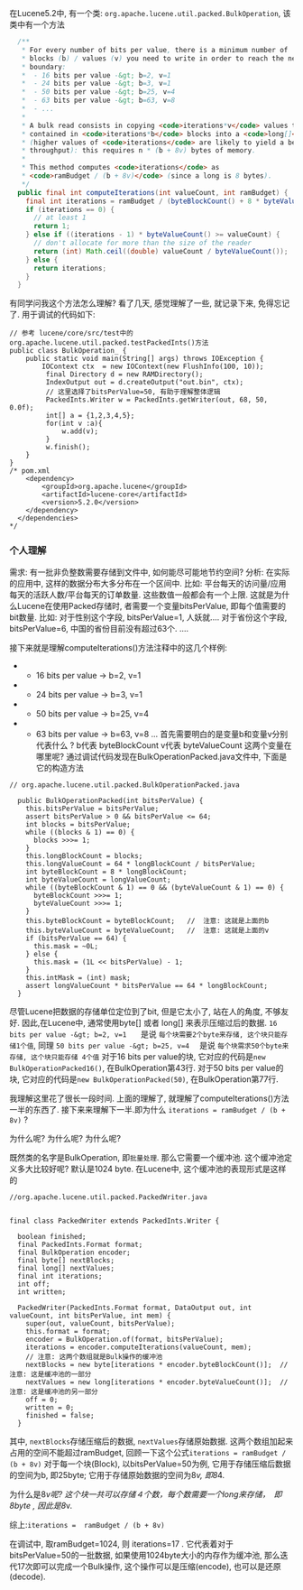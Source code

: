 在Lucene5.2中, 有一个类: `org.apache.lucene.util.packed.BulkOperation`, 该类中有一个方法
```java
  /**
   * For every number of bits per value, there is a minimum number of
   * blocks (b) / values (v) you need to write in order to reach the next block
   * boundary:
   *  - 16 bits per value -&gt; b=2, v=1
   *  - 24 bits per value -&gt; b=3, v=1
   *  - 50 bits per value -&gt; b=25, v=4
   *  - 63 bits per value -&gt; b=63, v=8
   *  - ...
   *
   * A bulk read consists in copying <code>iterations*v</code> values that are
   * contained in <code>iterations*b</code> blocks into a <code>long[]</code>
   * (higher values of <code>iterations</code> are likely to yield a better
   * throughput): this requires n * (b + 8v) bytes of memory.
   *
   * This method computes <code>iterations</code> as
   * <code>ramBudget / (b + 8v)</code> (since a long is 8 bytes).
   */
  public final int computeIterations(int valueCount, int ramBudget) {
    final int iterations = ramBudget / (byteBlockCount() + 8 * byteValueCount());
    if (iterations == 0) {
      // at least 1
      return 1;
    } else if ((iterations - 1) * byteValueCount() >= valueCount) {
      // don't allocate for more than the size of the reader
      return (int) Math.ceil((double) valueCount / byteValueCount());
    } else {
      return iterations;
    }
  }
```
有同学问我这个方法怎么理解? 看了几天, 感觉理解了一些, 就记录下来, 免得忘记了.
用于调试的代码如下:
```
// 参考 lucene/core/src/test中的org.apache.lucene.util.packed.testPackedInts()方法
public class BulkOperation_ {
	public static void main(String[] args) throws IOException {
		IOContext ctx  = new IOContext(new FlushInfo(100, 10));
		 final Directory d = new RAMDirectory();
	     IndexOutput out = d.createOutput("out.bin", ctx);
	     // 这里选择了bitsPerValue=50, 有助于理解整体逻辑
	     PackedInts.Writer w = PackedInts.getWriter(out, 68, 50, 0.0f); 
	     int[] a = {1,2,3,4,5};
	     for(int v :a){
	    	 w.add(v);
	     }
	     w.finish();
	}
}
/* pom.xml
	<dependency>
	    <groupId>org.apache.lucene</groupId>
	    <artifactId>lucene-core</artifactId>
	    <version>5.2.0</version>
	</dependency>
  </dependencies>
*/
```
### 个人理解 ###

需求:   有一批非负整数需要存储到文件中, 如何能尽可能地节约空间? 
分析:
   在实际的应用中, 这样的数据分布大多分布在一个区间中. 
   比如: 平台每天的访问量/应用每天的活跃人数/平台每天的订单数量. 这些数值一般都会有一个上限.
   这就是为什么Lucene在使用Packed存储时, 者需要一个变量bitsPerValue, 即每个值需要的bit数量.
   比如: 
      对于性别这个字段, bitsPerValue=1, 人妖就....
      对于省份这个字段, bitsPerValue=6, 中国的省份目前没有超过63个.
      ....
   
   接下来就是理解computeIterations()方法注释中的这几个样例:
   
 *  - 16 bits per value -&gt; b=2, v=1
 *  - 24 bits per value -&gt; b=3, v=1
 *  - 50 bits per value -&gt; b=25, v=4
 *  - 63 bits per value -&gt; b=63, v=8
 ...
   首先需要明白的是变量b和变量v分别代表什么 ?
   b代表 byteBlockCount
   v代表 byteValueCount
   这两个变量在哪里呢? 通过调试代码发现在BulkOperationPacked.java文件中, 下面是它的构造方法
```
// org.apache.lucene.util.packed.BulkOperationPacked.java
  
  public BulkOperationPacked(int bitsPerValue) {
    this.bitsPerValue = bitsPerValue;
    assert bitsPerValue > 0 && bitsPerValue <= 64;
    int blocks = bitsPerValue;
    while ((blocks & 1) == 0) {
      blocks >>>= 1;
    }
    this.longBlockCount = blocks;
    this.longValueCount = 64 * longBlockCount / bitsPerValue;
    int byteBlockCount = 8 * longBlockCount;
    int byteValueCount = longValueCount;
    while ((byteBlockCount & 1) == 0 && (byteValueCount & 1) == 0) {
      byteBlockCount >>>= 1;
      byteValueCount >>>= 1;
    }
    this.byteBlockCount = byteBlockCount;   //  注意: 这就是上面的b
    this.byteValueCount = byteValueCount;   //  注意: 这就是上面的v
    if (bitsPerValue == 64) {
      this.mask = ~0L;
    } else {
      this.mask = (1L << bitsPerValue) - 1;
    }
    this.intMask = (int) mask;
    assert longValueCount * bitsPerValue == 64 * longBlockCount;
  }
```

尽管Lucene把数据的存储单位定位到了bit, 但是它太小了, 站在人的角度, 不够友好. 因此,在Lucene中, 通常使用byte[] 或者 long[] 来表示压缩过后的数据.
`16 bits per value -&gt; b=2, v=1   ` 是说 `每个块需要2个byte来存储, 这个块只能存储1个值`, 同理
`50 bits per value -&gt; b=25, v=4  ` 是说 `每个块需求50个byte来存储, 这个块只能存储 4个值`
对于16 bits per value的块, 它对应的代码是`new BulkOperationPacked16()`, 在BulkOperation第43行.
对于50 bits per value的块, 它对应的代码是`new BulkOperationPacked(50)`, 在BulkOperation第77行.

我理解这里花了很长一段时间.  上面的理解了, 就理解了computeIterations()方法一半的东西了. 接下来来理解下一半.即为什么 `iterations = ramBudget / (b + 8v)` ?

为什么呢? 为什么呢? 为什么呢?

既然类的名字是BulkOperation, 即`批量处理`. 那么它需要一个缓冲池. 这个缓冲池定义多大比较好呢? 默认是1024 byte. 在Lucene中, 这个缓冲池的表现形式是这样的
```
//org.apache.lucene.util.packed.PackedWriter.java


final class PackedWriter extends PackedInts.Writer {

  boolean finished;
  final PackedInts.Format format;
  final BulkOperation encoder;
  final byte[] nextBlocks;   
  final long[] nextValues; 
  final int iterations;
  int off;
  int written;

  PackedWriter(PackedInts.Format format, DataOutput out, int valueCount, int bitsPerValue, int mem) {
    super(out, valueCount, bitsPerValue);
    this.format = format;
    encoder = BulkOperation.of(format, bitsPerValue);
    iterations = encoder.computeIterations(valueCount, mem);
    // 注意: 这两个数组就是Bulk操作的缓冲池
    nextBlocks = new byte[iterations * encoder.byteBlockCount()];  // 注意: 这是缓冲池的一部分
    nextValues = new long[iterations * encoder.byteValueCount()];  // 注意: 这是缓冲池的另一部分
    off = 0;
    written = 0;
    finished = false;
  }
```
其中, `nextBlocks`存储压缩后的数据, `nextValues`存储原始数据. 这两个数组加起来占用的空间不能超过ramBudget, 回顾一下这个公式`iterations = ramBudget / (b + 8v)`
对于每一个块(Block), 以bitsPerValue=50为例,  它用于存储压缩后数据的空间为b, 即25byte; 它用于存储原始数据的空间为8*v, 即8*4. 

为什么是8*v呢? 这个块一共可以存储４个数，每个数需要一个long来存储，　即8byte , 因此是8*v. 

综上:` iterations =  ramBudget / (b + 8v) `

在调试中, 取ramBudget=1024, 则 iterations=17 . 它代表着对于bitsPerValue=50的一批数据, 如果使用1024byte大小的内存作为缓冲池, 那么迭代17次即可以完成一个Bulk操作,
这个操作可以是压缩(encode), 也可以是还原(decode). 










